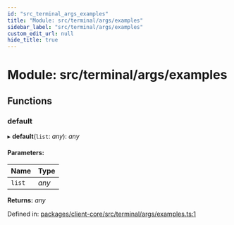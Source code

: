 ```yaml
---
id: "src_terminal_args_examples"
title: "Module: src/terminal/args/examples"
sidebar_label: "src/terminal/args/examples"
custom_edit_url: null
hide_title: true
---
```


# Module: src/terminal/args/examples

## Functions

### default

▸ **default**(`list`: *any*): *any*

#### Parameters:

Name | Type |
:------ | :------ |
`list` | *any* |

**Returns:** *any*

Defined in: [packages/client-core/src/terminal/args/examples.ts:1](https://github.com/xr3ngine/xr3ngine/blob/716a06460/packages/client-core/src/terminal/args/examples.ts#L1)
